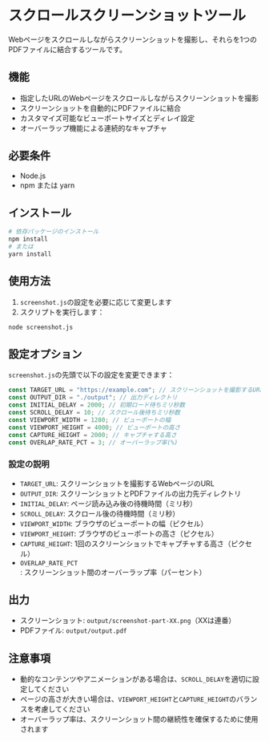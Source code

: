 # スクロールスクリーンショットツール

Webページをスクロールしながらスクリーンショットを撮影し、それらを1つのPDFファイルに結合するツールです。

## 機能

- 指定したURLのWebページをスクロールしながらスクリーンショットを撮影
- スクリーンショットを自動的にPDFファイルに結合
- カスタマイズ可能なビューポートサイズとディレイ設定
- オーバーラップ機能による連続的なキャプチャ

## 必要条件

- Node.js
- npm または yarn

## インストール

```bash
# 依存パッケージのインストール
npm install
# または
yarn install
```

## 使用方法

1. `screenshot.js`の設定を必要に応じて変更します
2. スクリプトを実行します：

```bash
node screenshot.js
```

## 設定オプション

`screenshot.js`の先頭で以下の設定を変更できます：

```javascript
const TARGET_URL = "https://example.com"; // スクリーンショットを撮影するURL
const OUTPUT_DIR = "./output"; // 出力ディレクトリ
const INITIAL_DELAY = 2000; // 初期ロード待ちミリ秒数
const SCROLL_DELAY = 10; // スクロール後待ちミリ秒数
const VIEWPORT_WIDTH = 1280; // ビューポートの幅
const VIEWPORT_HEIGHT = 4000; // ビューポートの高さ
const CAPTURE_HEIGHT = 2000; // キャプチャする高さ
const OVERLAP_RATE_PCT = 3; // オーバーラップ率(%)
```

### 設定の説明

- `TARGET_URL`: スクリーンショットを撮影するWebページのURL
- `OUTPUT_DIR`: スクリーンショットとPDFファイルの出力先ディレクトリ
- `INITIAL_DELAY`: ページ読み込み後の待機時間（ミリ秒）
- `SCROLL_DELAY`: スクロール後の待機時間（ミリ秒）
- `VIEWPORT_WIDTH`: ブラウザのビューポートの幅（ピクセル）
- `VIEWPORT_HEIGHT`: ブラウザのビューポートの高さ（ピクセル）
- `CAPTURE_HEIGHT`: 1回のスクリーンショットでキャプチャする高さ（ピクセル）
- `OVERLAP_RATE_PCT`: スクリーンショット間のオーバーラップ率（パーセント）

## 出力

- スクリーンショット: `output/screenshot-part-XX.png`（XXは連番）
- PDFファイル: `output/output.pdf`

## 注意事項

- 動的なコンテンツやアニメーションがある場合は、`SCROLL_DELAY`を適切に設定してください
- ページの高さが大きい場合は、`VIEWPORT_HEIGHT`と`CAPTURE_HEIGHT`のバランスを考慮してください
- オーバーラップ率は、スクリーンショット間の継続性を確保するために使用されます 